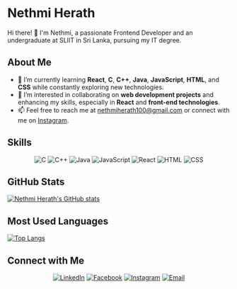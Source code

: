 
# Nethmi Herath

Hi there! 👋 I'm Nethmi, a passionate Frontend Developer and an undergraduate at SLIIT in Sri Lanka, pursuing my IT degree.

## About Me
- 🌱 I’m currently learning **React**,  **C**, **C++**, **Java**, **JavaScript**, **HTML**, and **CSS** while constantly exploring new technologies.
- 🔭 I’m interested in collaborating on **web development projects** and enhancing my skills, especially in **React** and **front-end technologies**.
- 📫 Feel free to reach me at [nethmiherath100@gmail.com](mailto:nethmiherath100@gmail.com) or connect with me on [Instagram](https://www.instagram.com/nethmi_.th/#).

## Skills
<p align="center">
  <img src="https://img.shields.io/badge/C-00599C?style=for-the-badge&logo=c&logoColor=white" alt="C">
  <img src="https://img.shields.io/badge/C++-00599C?style=for-the-badge&logo=cplusplus&logoColor=white" alt="C++">
  <img src="https://img.shields.io/badge/Java-007396?style=for-the-badge&logo=java&logoColor=white" alt="Java">
  <img src="https://img.shields.io/badge/JavaScript-F7DF1E?style=for-the-badge&logo=javascript&logoColor=black" alt="JavaScript">
  <img src="https://img.shields.io/badge/React-61DAFB?style=for-the-badge&logo=react&logoColor=black" alt="React">
  <img src="https://img.shields.io/badge/HTML-E34F26?style=for-the-badge&logo=html5&logoColor=white" alt="HTML">
  <img src="https://img.shields.io/badge/CSS-1572B6?style=for-the-badge&logo=css3&logoColor=white" alt="CSS">
</p>

## GitHub Stats
[![Nethmi Herath's GitHub stats](https://github-readme-stats.vercel.app/api?username=nethmith&show_icons=true&theme=tokyonight)](https://github.com/anuraghazra/github-readme-stats)

## Most Used Languages
[![Top Langs](https://github-readme-stats.vercel.app/api/top-langs/?username=nethmith&layout=compact&theme=tokyonight)](https://github.com/anuraghazra/github-readme-stats)

## Connect with Me
<p align="center">
  <a href="https://www.linkedin.com/in/nethmith"><img src="https://img.shields.io/badge/LinkedIn-0077B5?style=for-the-badge&logo=linkedin&logoColor=white" alt="LinkedIn"></a>
  <a href="https://www.facebook.com/61552886451911/videos/398389606452106/?fs=e&mibextid=YpDZO8"><img src="https://img.shields.io/badge/Facebook-1877F2?style=for-the-badge&logo=facebook&logoColor=white" alt="Facebook"></a>
  <a href="https://instagram.com/nethmi_.th"><img src="https://img.shields.io/badge/Instagram-E4405F?style=for-the-badge&logo=instagram&logoColor=white" alt="Instagram"></a>
  <a href="mailto:nethmiherath100@gmail.com"><img src="https://img.shields.io/badge/Gmail-D14836?style=for-the-badge&logo=gmail&logoColor=white" alt="Email"></a>
</p>
